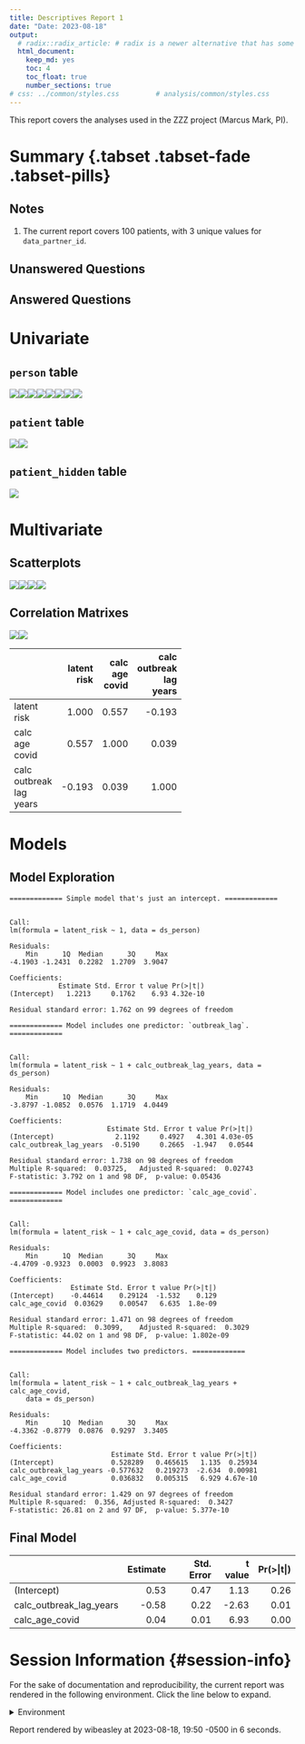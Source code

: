 ```yaml
---
title: Descriptives Report 1
date: "Date: 2023-08-18"
output:
  # radix::radix_article: # radix is a newer alternative that has some advantages over `html_document`.
  html_document:
    keep_md: yes
    toc: 4
    toc_float: true
    number_sections: true
# css: ../common/styles.css         # analysis/common/styles.css
---
```


  This report covers the analyses used in the ZZZ project (Marcus Mark, PI).

<!--  Set the working directory to the repository's base directory; this assumes the report is nested inside of two directories.-->


<!-- Set the report-wide options, and point to the external code file. -->


<!-- Load 'sourced' R files.  Suppress the output when loading sources. -->


<!-- Load packages, or at least verify they're available on the local machine.  Suppress the output when loading packages. -->


<!-- Load any global functions and variables declared in the R file.  Suppress the output. -->


<!-- Declare any global functions specific to a Rmd output.  Suppress the output. -->


<!-- Load the datasets.   -->


<!-- Tweak the datasets.   -->


Summary {.tabset .tabset-fade .tabset-pills}
===========================================================================

Notes
---------------------------------------------------------------------------

1. The current report covers 100 patients, with 3 unique values for `data_partner_id`.


Unanswered Questions
---------------------------------------------------------------------------

Answered Questions
---------------------------------------------------------------------------


Univariate
===========================================================================

`person` table
---------------------------------------------------------------------------

![](figure-png/marginals-person-1.png)<!-- -->![](figure-png/marginals-person-2.png)<!-- -->![](figure-png/marginals-person-3.png)<!-- -->![](figure-png/marginals-person-4.png)<!-- -->![](figure-png/marginals-person-5.png)<!-- -->![](figure-png/marginals-person-6.png)<!-- -->![](figure-png/marginals-person-7.png)<!-- -->![](figure-png/marginals-person-8.png)<!-- -->

`patient` table
---------------------------------------------------------------------------

![](figure-png/marginals-patient-1.png)<!-- -->![](figure-png/marginals-patient-2.png)<!-- -->

`patient_hidden` table
---------------------------------------------------------------------------

![](figure-png/marginals-patient-hidden-1.png)<!-- -->


Multivariate
===========================================================================

Scatterplots
---------------------------------------------------------------------------

![](figure-png/scatterplots-1.png)<!-- -->![](figure-png/scatterplots-2.png)<!-- -->![](figure-png/scatterplots-3.png)<!-- -->![](figure-png/scatterplots-4.png)<!-- -->


Correlation Matrixes
---------------------------------------------------------------------------

![](figure-png/correlation-matrixes-1.png)<!-- -->![](figure-png/correlation-matrixes-2.png)<!-- -->

|                                 | latent<br>risk| calc<br>age<br>covid| calc<br>outbreak<br>lag<br>years|
|:--------------------------------|--------------:|--------------------:|--------------------------------:|
|latent<br>risk                   |          1.000|                0.557|                           -0.193|
|calc<br>age<br>covid             |          0.557|                1.000|                            0.039|
|calc<br>outbreak<br>lag<br>years |         -0.193|                0.039|                            1.000|


Models
===========================================================================

Model Exploration
---------------------------------------------------------------------------

```
============= Simple model that's just an intercept. =============
```

```

Call:
lm(formula = latent_risk ~ 1, data = ds_person)

Residuals:
    Min      1Q  Median      3Q     Max 
-4.1903 -1.2431  0.2282  1.2709  3.9047 

Coefficients:
            Estimate Std. Error t value Pr(>|t|)
(Intercept)   1.2213     0.1762    6.93 4.32e-10

Residual standard error: 1.762 on 99 degrees of freedom
```

```
============= Model includes one predictor: `outbreak_lag`. =============
```

```

Call:
lm(formula = latent_risk ~ 1 + calc_outbreak_lag_years, data = ds_person)

Residuals:
    Min      1Q  Median      3Q     Max 
-3.8797 -1.0852  0.0576  1.1719  4.0449 

Coefficients:
                        Estimate Std. Error t value Pr(>|t|)
(Intercept)               2.1192     0.4927   4.301 4.03e-05
calc_outbreak_lag_years  -0.5190     0.2665  -1.947   0.0544

Residual standard error: 1.738 on 98 degrees of freedom
Multiple R-squared:  0.03725,	Adjusted R-squared:  0.02743 
F-statistic: 3.792 on 1 and 98 DF,  p-value: 0.05436
```

```
============= Model includes one predictor: `calc_age_covid`. =============
```

```

Call:
lm(formula = latent_risk ~ 1 + calc_age_covid, data = ds_person)

Residuals:
    Min      1Q  Median      3Q     Max 
-4.4709 -0.9323  0.0003  0.9923  3.8083 

Coefficients:
               Estimate Std. Error t value Pr(>|t|)
(Intercept)    -0.44614    0.29124  -1.532    0.129
calc_age_covid  0.03629    0.00547   6.635  1.8e-09

Residual standard error: 1.471 on 98 degrees of freedom
Multiple R-squared:  0.3099,	Adjusted R-squared:  0.3029 
F-statistic: 44.02 on 1 and 98 DF,  p-value: 1.802e-09
```

```
============= Model includes two predictors. =============
```

```

Call:
lm(formula = latent_risk ~ 1 + calc_outbreak_lag_years + calc_age_covid, 
    data = ds_person)

Residuals:
    Min      1Q  Median      3Q     Max 
-4.3362 -0.8779  0.0876  0.9297  3.3405 

Coefficients:
                         Estimate Std. Error t value Pr(>|t|)
(Intercept)              0.528289   0.465615   1.135  0.25934
calc_outbreak_lag_years -0.577632   0.219273  -2.634  0.00981
calc_age_covid           0.036832   0.005315   6.929 4.67e-10

Residual standard error: 1.429 on 97 degrees of freedom
Multiple R-squared:  0.356,	Adjusted R-squared:  0.3427 
F-statistic: 26.81 on 2 and 97 DF,  p-value: 5.377e-10
```


Final Model
---------------------------------------------------------------------------


|                        | Estimate| Std. Error| t value| Pr(>&#124;t&#124;)|
|:-----------------------|--------:|----------:|-------:|------------------:|
|(Intercept)             |     0.53|       0.47|    1.13|               0.26|
|calc_outbreak_lag_years |    -0.58|       0.22|   -2.63|               0.01|
|calc_age_covid          |     0.04|       0.01|    6.93|               0.00|



Session Information {#session-info}
===========================================================================

For the sake of documentation and reproducibility, the current report was rendered in the following environment.  Click the line below to expand.

  <details>
    <summary>Environment <span class="glyphicon glyphicon-plus-sign"></span></summary>
    
    ```
    ─ Session info ──────────────────────────────────────────────────
     setting  value
     version  R version 4.2.2 Patched (2022-11-10 r83330)
     os       Ubuntu 23.04
     system   x86_64, linux-gnu
     ui       RStudio
     language (EN)
     collate  en_US.UTF-8
     ctype    en_US.UTF-8
     tz       America/Chicago
     date     2023-08-18
     rstudio  2023.06.1+524 Mountain Hydrangea (desktop)
     pandoc   3.1.5 @ /usr/bin/ (via rmarkdown)
    
    ─ Packages ──────────────────────────────────────────────────────
     package         * version    date (UTC) lib source
     archive           1.1.5      2022-05-06 [1] CRAN (R 4.2.2)
     backports         1.4.1      2021-12-13 [1] CRAN (R 4.2.2)
     base            * 4.2.2      2023-02-04 [4] local
     bit               4.0.5      2022-11-15 [1] CRAN (R 4.2.2)
     bit64             4.0.5      2020-08-30 [1] CRAN (R 4.2.2)
     blob              1.2.4      2023-03-17 [1] CRAN (R 4.2.2)
     bslib             0.5.1      2023-08-11 [1] CRAN (R 4.2.2)
     cachem            1.0.8      2023-05-01 [1] CRAN (R 4.2.2)
     checkmate         2.2.0      2023-04-27 [1] CRAN (R 4.2.2)
     chron             2.3-61     2023-05-02 [1] CRAN (R 4.2.2)
     cli               3.6.1      2023-03-23 [1] CRAN (R 4.2.2)
     colorspace        2.1-0      2023-01-23 [1] CRAN (R 4.2.2)
     compiler          4.2.2      2023-02-04 [4] local
     config            0.3.1      2020-12-17 [1] CRAN (R 4.2.2)
     corrplot          0.92       2021-11-18 [1] CRAN (R 4.2.2)
     crayon            1.5.2      2022-09-29 [1] CRAN (R 4.2.2)
     datasets        * 4.2.2      2023-02-04 [4] local
     DBI               1.1.3      2022-06-18 [1] CRAN (R 4.2.2)
     digest            0.6.33     2023-07-07 [1] CRAN (R 4.2.2)
     dplyr             1.1.2      2023-04-20 [1] CRAN (R 4.2.2)
     evaluate          0.21       2023-05-05 [1] CRAN (R 4.2.2)
     fansi             1.0.4      2023-01-22 [1] CRAN (R 4.2.2)
     farver            2.1.1      2022-07-06 [1] CRAN (R 4.2.2)
     fastmap           1.1.1      2023-02-24 [1] CRAN (R 4.2.2)
     forcats           1.0.0      2023-01-29 [1] CRAN (R 4.2.2)
     generics          0.1.3      2022-07-05 [1] CRAN (R 4.2.2)
     ggplot2         * 3.4.3      2023-08-14 [1] CRAN (R 4.2.2)
     glue              1.6.2      2022-02-24 [1] CRAN (R 4.2.2)
     graphics        * 4.2.2      2023-02-04 [4] local
     grDevices       * 4.2.2      2023-02-04 [4] local
     grid              4.2.2      2023-02-04 [4] local
     gsubfn            0.7        2018-03-16 [1] CRAN (R 4.2.2)
     gtable            0.3.3      2023-03-21 [1] CRAN (R 4.2.2)
     highr             0.10       2022-12-22 [1] CRAN (R 4.2.2)
     hms               1.1.3      2023-03-21 [1] CRAN (R 4.2.2)
     htmltools         0.5.6      2023-08-10 [1] CRAN (R 4.2.2)
     jquerylib         0.1.4      2021-04-26 [1] CRAN (R 4.2.2)
     jsonlite          1.8.7      2023-06-29 [1] CRAN (R 4.2.2)
     knitr           * 1.43       2023-05-25 [1] CRAN (R 4.2.2)
     labeling          0.4.2      2020-10-20 [1] CRAN (R 4.2.2)
     lattice           0.21-8     2023-04-05 [1] CRAN (R 4.2.2)
     lifecycle         1.0.3      2022-10-07 [1] CRAN (R 4.2.2)
     lubridate         1.9.2      2023-02-10 [1] CRAN (R 4.2.2)
     magrittr          2.0.3      2022-03-30 [1] CRAN (R 4.2.2)
     Matrix            1.6-1      2023-08-14 [1] CRAN (R 4.2.2)
     memoise           2.0.1      2021-11-26 [1] CRAN (R 4.2.2)
     methods         * 4.2.2      2023-02-04 [4] local
     mgcv              1.9-0      2023-07-11 [1] CRAN (R 4.2.2)
     munsell           0.5.0      2018-06-12 [1] CRAN (R 4.2.2)
     nlme              3.1-162    2023-01-31 [4] CRAN (R 4.2.2)
     odbc              1.3.5      2023-06-29 [1] CRAN (R 4.2.2)
     OuhscMunge        0.2.0.9015 2023-07-22 [1] local
     parallel          4.2.2      2023-02-04 [4] local
     pillar            1.9.0      2023-03-22 [1] CRAN (R 4.2.2)
     pkgconfig         2.0.3      2019-09-22 [1] CRAN (R 4.2.2)
     png               0.1-8      2022-11-29 [1] CRAN (R 4.2.2)
     proto             1.0.0      2016-10-29 [1] CRAN (R 4.2.2)
     purrr             1.0.2      2023-08-10 [1] CRAN (R 4.2.2)
     R6                2.5.1      2021-08-19 [1] CRAN (R 4.2.2)
     Rcpp              1.0.11     2023-07-06 [1] CRAN (R 4.2.2)
     readr             2.1.4      2023-02-10 [1] CRAN (R 4.2.2)
     reticulate        1.31       2023-08-10 [1] CRAN (R 4.2.2)
     rlang             1.1.1      2023-04-28 [1] CRAN (R 4.2.2)
     rmarkdown         2.24       2023-08-14 [1] CRAN (R 4.2.2)
     rsconnect         1.0.2      2023-08-17 [1] CRAN (R 4.2.2)
     RSQLite         * 2.3.1      2023-04-03 [1] CRAN (R 4.2.2)
     rstudioapi        0.15.0     2023-07-07 [1] CRAN (R 4.2.2)
     sass              0.4.7      2023-07-15 [1] CRAN (R 4.2.2)
     scales            1.2.1      2022-08-20 [1] CRAN (R 4.2.2)
     sessioninfo       1.2.2      2021-12-06 [1] CRAN (R 4.2.2)
     splines           4.2.2      2023-02-04 [4] local
     sqldf             0.4-11     2017-06-28 [1] CRAN (R 4.2.2)
     stats           * 4.2.2      2023-02-04 [4] local
     TabularManifest   0.2.1      2023-07-21 [1] Github (Melinae/TabularManifest@95daf4e)
     tcltk             4.2.2      2023-02-04 [4] local
     testit            0.13.1     2023-07-22 [1] Github (yihui/testit@7edc637)
     tibble            3.2.1      2023-03-20 [1] CRAN (R 4.2.2)
     tidyr             1.3.0      2023-01-24 [1] CRAN (R 4.2.2)
     tidyselect        1.2.0      2022-10-10 [1] CRAN (R 4.2.2)
     timechange        0.2.0      2023-01-11 [1] CRAN (R 4.2.2)
     tools             4.2.2      2023-02-04 [4] local
     tzdb              0.4.0      2023-05-12 [1] CRAN (R 4.2.2)
     utf8              1.2.3      2023-01-31 [1] CRAN (R 4.2.2)
     utils           * 4.2.2      2023-02-04 [4] local
     vctrs             0.6.3      2023-06-14 [1] CRAN (R 4.2.2)
     vroom             1.6.3      2023-04-28 [1] CRAN (R 4.2.2)
     withr             2.5.0      2022-03-03 [1] CRAN (R 4.2.2)
     xfun              0.40       2023-08-09 [1] CRAN (R 4.2.2)
     yaml              2.3.7      2023-01-23 [1] CRAN (R 4.2.2)
    
     [1] /home/wibeasley/R/x86_64-pc-linux-gnu-library/4.2
     [2] /usr/local/lib/R/site-library
     [3] /usr/lib/R/site-library
     [4] /usr/lib/R/library
    
    ─────────────────────────────────────────────────────────────────
    ```
  </details>



Report rendered by wibeasley at 2023-08-18, 19:50 -0500 in 6 seconds.
